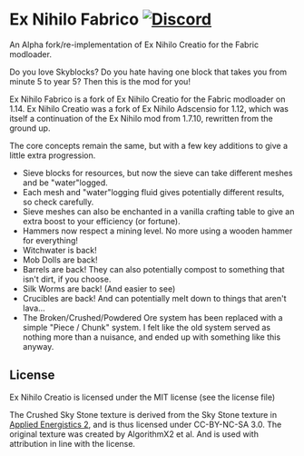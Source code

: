 # Ex Nihilo Fabrico [![Discord](https://img.shields.io/discord/495546952834875392.svg?style=flat&label=Discord&colorB=blue&logo=discord)](https://discord.gg/fPZhsZ8)

An Alpha fork/re-implementation of Ex Nihilo Creatio for the Fabric modloader.

Do you love Skyblocks? Do you hate having one block that takes you from minute 5 to year 5? Then this is the mod for you!

Ex Nihilo Fabrico is a fork of Ex Nihilo Creatio for the Fabric modloader on 1.14. Ex Nihilo Creatio was a fork of Ex Nihilo Adscensio for 1.12, which was itself a continuation of the Ex Nihilo mod from 1.7.10, rewritten from the ground up.

The core concepts remain the same, but with a few key additions to give a little extra progression.

* Sieve blocks for resources, but now the sieve can take different meshes and be "water"logged.
* Each mesh and "water"logging fluid gives potentially different results, so check carefully.
* Sieve meshes can also be enchanted in a vanilla crafting table to give an extra boost to your efficiency (or fortune).
* Hammers now respect a mining level. No more using a wooden hammer for everything!
* Witchwater is back!
* Mob Dolls are back!
* Barrels are back! They can also potentially compost to something that isn't dirt, if you choose.
* Silk Worms are back! (And easier to see)
* Crucibles are back! And can potentially melt down to things that aren't lava...
* The Broken/Crushed/Powdered Ore system has been replaced with a simple "Piece / Chunk" system. I felt like the old system served as nothing more than a nuisance, and ended up with something like this anyway.

## License
Ex Nihilo Creatio is licensed under the MIT license (see the license file)

The Crushed Sky Stone texture is derived from the Sky Stone texture in [Applied Energistics 2](https://github.com/AppliedEnergistics/Applied-Energistics-2), and is thus licensed under CC-BY-NC-SA 3.0. The original texture was created by AlgorithmX2 et al. And is used with attribution in line with the license.
